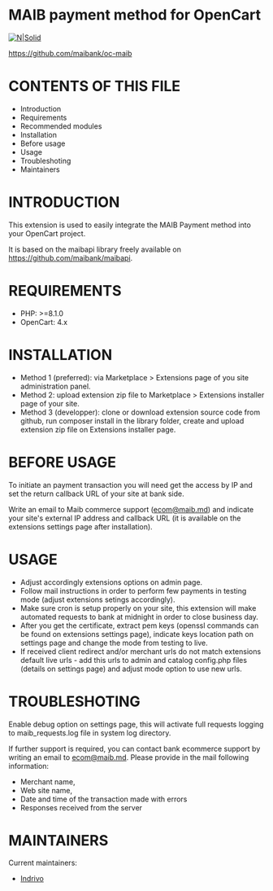 # MAIB payment method for OpenCart

[![N|Solid](https://www.maib.md/images/logo.svg)](https://www.maib.md)

https://github.com/maibank/oc-maib

CONTENTS OF THIS FILE
=====================

 * Introduction
 * Requirements
 * Recommended modules
 * Installation
 * Before usage
 * Usage
 * Troubleshoting
 * Maintainers


INTRODUCTION
============

This extension is used to easily integrate the MAIB Payment method into your OpenCart project.

It is based on the maibapi library freely available on https://github.com/maibank/maibapi.

REQUIREMENTS
============

 * PHP: >=8.1.0
 * OpenCart: 4.x


INSTALLATION
============

 * Method 1 (preferred): via Marketplace > Extensions page of you site administration panel.
 * Method 2: upload extension zip file to Marketplace > Extensions installer page of your site.
 * Method 3 (developper): clone or download extension source code from github, run composer install in the library folder, create and upload extension zip file on Extensions installer page. 


BEFORE USAGE
============

To initiate an payment transaction you will need get the access by IP and set the return callback URL of your site at bank side.

Write an email to Maib commerce support (ecom@maib.md) and indicate your site's external IP address and callback URL (it is available on the extensions settings page after installation).


USAGE
=====

 * Adjust accordingly extensions options on admin page.
 * Follow mail instructions in order to perform few payments in testing mode (adjust extensions setings accordingly).
 * Make sure cron is setup properly on your site, this extension will make automated requests to bank at midnight in order to close business day.
 * After you get the certificate, extract pem keys (openssl commands can be found on extensions settings page), indicate keys location path on settings page and change the mode from testing to live.
 * If received client redirect and/or merchant urls do not match extensions default live urls - add this urls to admin and catalog config.php files (details on settings page) and adjust mode option to use new urls.


TROUBLESHOTING
==============

Enable debug option on settings page, this will activate full requests logging to maib_requests.log file in system log directory.

If further support is required, you can contact bank ecommerce support by writing an email to ecom@maib.md.
Please provide in the mail following information:

- Merchant name,
- Web site name,
- Date and time of the transaction made with errors
- Responses received from the server


MAINTAINERS
===========

Current maintainers:

 * [Indrivo](https://github.com/indrivo)
